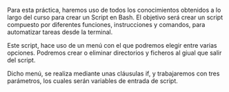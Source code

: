 Para esta práctica, haremos uso de todos los conocimientos obtenidos a lo largo del curso para crear un Script en Bash.
El objetivo será crear un script compuesto por diferentes funciones, instrucciones y comandos, para automatizar tareas desde la terminal.

Este script, hace uso de un menú con el que podremos elegir entre varias opciones.
Podremos crear o eliminar directorios y ficheros al giual que salir del script.

Dicho menú, se realiza mediante unas cláusulas if, y trabajaremos con tres parámetros, los cuales serán variables de entrada de script.
